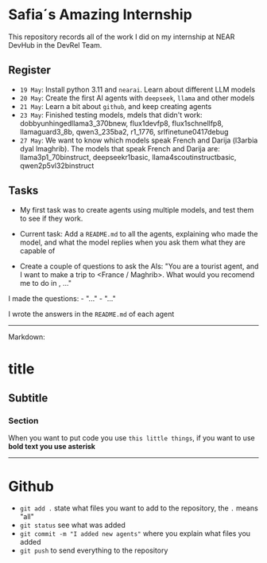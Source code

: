# Safia´s Amazing Internship

This repository records all of the work I did on my internship at NEAR DevHub in the DevRel Team.

## Register

- `19 May`: Install python 3.11 and `nearai`. Learn about different LLM models
- `20 May`: Create the first AI agents with `deepseek`, `llama` and other models
- `21 May`: Learn a bit about `github`, and keep creating agents 
- `23 May`: Finished testing models, mdels that didn't work: dobbyunhingedllama3_370bnew, flux1devfp8, flux1schnellfp8, llamaguard3_8b, qwen3_235ba2, r1_1776, srlfinetune0417debug
- `27 May`: We want to know which models speak French and Darija (l3arbia dyal lmaghrib). The models that speak French and Darija are: llama3p1_70binstruct, deepseekr1basic, llama4scoutinstructbasic, qwen2p5vl32binstruct

## Tasks

- My first task was to create agents using multiple models, and test them to see if they work.

- Current task: Add a `README.md` to all the agents, explaining who made the model, and what the model replies when you ask them what they are capable of

- Create a couple of questions to ask the AIs: "You are a tourist agent, and I want to make a trip to <France / Maghrib>. What would you recomend me to do in <city>, ..."

I made the questions: 
    - "..."
    - "..."

I wrote the answers in the `README.md` of each agent

---

Markdown:

# title
## Subtitle
### Section

When you want to put code you use `this little things`, if you want to use **bold text you use asterisk**

---

# Github

- `git add .` state what files you want to add to the repository, the `.` means "all"
- `git status` see what was added
- `git commit -m "I added new agents"` where you explain what files you added
- `git push` to send everything to the repository

